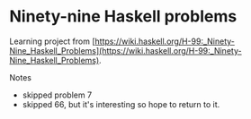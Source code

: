 # Ninety-nine Haskell problems #

Learning project from [https://wiki.haskell.org/H-99:_Ninety-Nine_Haskell_Problems](https://wiki.haskell.org/H-99:_Ninety-Nine_Haskell_Problems).

Notes
* skipped problem 7
* skipped 66, but it's interesting so hope to return to it.
